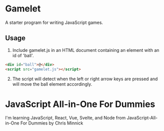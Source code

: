 # Gamelet

A starter program for writing JavaScript games.

## Usage

1. Include gamelet.js in an HTML document containing an element with an id of 'ball'.

```html
<div id="ball">@</div>
<script src="gamelet.js"></script>
```

2. The script will detect when the left or right arrow keys are pressed and will move the ball element accordingly.

# JavaScript All-in-One For Dummies

I'm learning JavaScript, React, Vue, Svelte, and Node from JavaScript-All-in-One For Dummies by Chris Minnick
